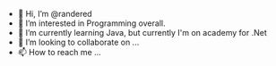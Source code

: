 - 👋 Hi, I’m @randered
- 👀 I’m interested in Programming overall.
- 🌱 I’m currently learning Java, but currently I'm on academy for .Net 
- 💞️ I’m looking to collaborate on ...
- 📫 How to reach me ...

<!---
randered/randered is a ✨ special ✨ repository because its `README.md` (this file) appears on your GitHub profile.
You can click the Preview link to take a look at your changes.
--->
